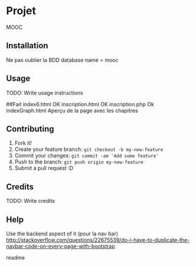 <snippet>
  <content>

# Projet
MOOC
## Installation
Ne pas oublier la BDD
database name = mooc
## Usage
TODO: Write usage instructions

##Fait
index6.html 	 OK
inscription.html OK
inscription.php Ok
indexGraph.html Aperçu de la page avec les chapitres

## Contributing
1. Fork it!
2. Create your feature branch: `git checkout -b my-new-feature`
3. Commit your changes: `git commit -am 'Add some feature'`
4. Push to the branch: `git push origin my-new-feature`
5. Submit a pull request :D

## Credits
TODO: Write credits
## Help
Use the backend aspect of it (pour la nav bar)
http://stackoverflow.com/questions/22675539/do-i-have-to-duplicate-the-navbar-code-on-every-page-with-bootstrap


</content>
  <tabTrigger>readme</tabTrigger>
</snippet>